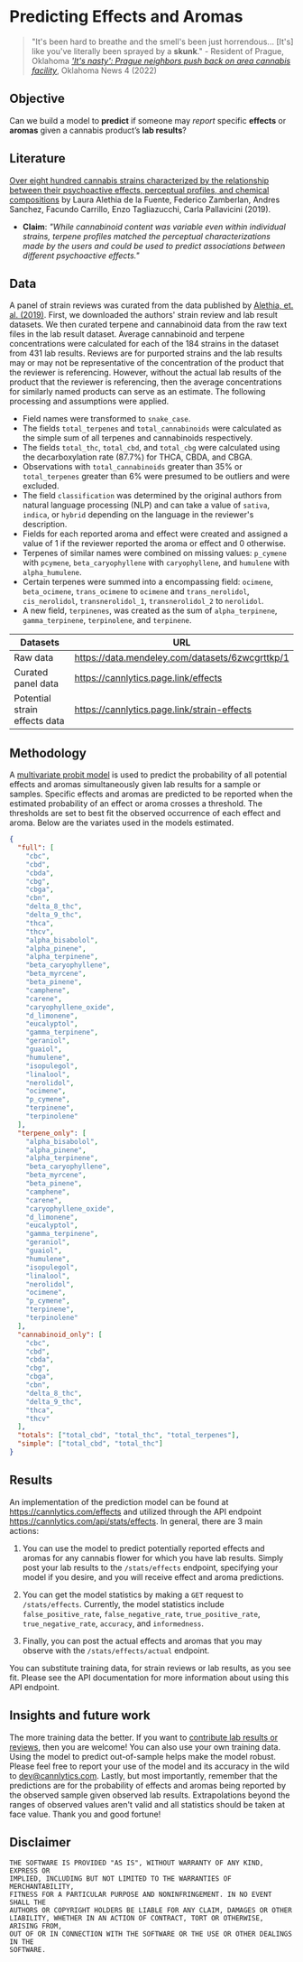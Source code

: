 # Predicting Effects and Aromas

> "It's been hard to breathe and the smell's been just horrendous... [It's] like you've literally been sprayed by a
**skunk**." - Resident of Prague, Oklahoma
[*'It's nasty': Prague neighbors push back on area cannabis facility*](https://kfor.com/news/local/its-nasty-prague-neighbors-push-back-on-area-cannabis-facility/), Oklahoma News 4 (2022)

## Objective

Can we build a model to **predict** if someone may *report* specific **effects** or **aromas** given a cannabis product’s **lab results**?

## Literature

[Over eight hundred cannabis strains characterized by the relationship between their psychoactive effects,
perceptual profiles, and chemical compositions](https://www.biorxiv.org/content/10.1101/759696v1.abstract) by Laura Alethia de la Fuente, Federico Zamberlan, Andres Sanchez, Facundo Carrillo, Enzo Tagliazucchi, Carla Pallavicini (2019).

* **Claim**: *"While cannabinoid content was variable even within individual strains, terpene profiles matched the perceptual characterizations made by the users and could be used to predict associations between different psychoactive effects."*

## Data

A panel of strain reviews was curated from the data published by [Alethia, et. al. (2019)](https://data.mendeley.com/datasets/6zwcgrttkp/1). First, we downloaded the authors' strain review and lab result datasets. We then curated terpene and cannabinoid data from the raw text files in the lab result dataset. Average cannabinoid and terpene concentrations were calculated for each of the 184 strains in the dataset from 431 lab results. Reviews are for purported strains and the lab results may or may not be representative of the concentration of the product that the reviewer is referencing. However, without the actual lab results of the product that the reviewer is referencing, then the average concentrations for similarly named products can serve as an estimate. The following processing and assumptions were applied.

- Field names were transformed to `snake_case`.
- The fields `total_terpenes` and `total_cannabinoids` were calculated as the simple sum of all terpenes and cannabinoids respectively.
- The fields `total_thc`, `total_cbd`, and `total_cbg` were calculated using the decarboxylation rate (87.7%) for THCA, CBDA, and CBGA.
- Observations with `total_cannabinoids` greater than 35% or `total_terpenes` greater than 6% were presumed to be outliers and were excluded.
- The field `classification` was determined by the original authors from natural language processing (NLP) and can take a value of `sativa`, `indica`, or `hybrid` depending on the language in the reviewer's description.
- Fields for each reported aroma and effect were created and assigned a value of 1 if the reviewer reported the aroma or effect and 0 otherwise.
- Terpenes of similar names were combined on missing values: `p_cymene` with `pcymene`, `beta_caryophyllene` with `caryophyllene`, and `humulene` with `alpha_humulene`.
- Certain terpenes were summed into a encompassing field: `ocimene`, `beta_ocimene`, `trans_ocimene` to `ocimene` and `trans_nerolidol`, `cis_nerolidol`, `transnerolidol_1`, `transnerolidol_2` to `nerolidol`.
- A new field, `terpinenes`, was created as the sum of `alpha_terpinene`, `gamma_terpinene`, `terpinolene`, and `terpinene`.



| Datasets | URL |
|----------|-----|
| Raw data | <https://data.mendeley.com/datasets/6zwcgrttkp/1> |
| Curated panel data | <https://cannlytics.page.link/effects> |
| Potential strain effects data | <https://cannlytics.page.link/strain-effects> |

<!-- TODO: Add WA and CT (OH?) datasets :) -->

## Methodology

A [multivariate probit model](https://en.wikipedia.org/wiki/Multivariate_probit_model) is used to predict the probability of all potential effects and aromas simultaneously given lab results for a sample or samples. Specific effects and aromas are predicted to be reported when the estimated probability of an effect or aroma crosses a threshold. The thresholds are set to best fit the observed occurrence of each effect and aroma. Below are the variates used in the models estimated.

```json
{
  "full": [
    "cbc",
    "cbd",
    "cbda",
    "cbg",
    "cbga",
    "cbn",
    "delta_8_thc",
    "delta_9_thc",
    "thca",
    "thcv",
    "alpha_bisabolol",
    "alpha_pinene",
    "alpha_terpinene",
    "beta_caryophyllene",
    "beta_myrcene",
    "beta_pinene",
    "camphene",
    "carene",
    "caryophyllene_oxide",
    "d_limonene",
    "eucalyptol",
    "gamma_terpinene",
    "geraniol",
    "guaiol",
    "humulene",
    "isopulegol",
    "linalool",
    "nerolidol",
    "ocimene",
    "p_cymene",
    "terpinene",
    "terpinolene"
  ],
  "terpene_only": [
    "alpha_bisabolol",
    "alpha_pinene",
    "alpha_terpinene",
    "beta_caryophyllene",
    "beta_myrcene",
    "beta_pinene",
    "camphene",
    "carene",
    "caryophyllene_oxide",
    "d_limonene",
    "eucalyptol",
    "gamma_terpinene",
    "geraniol",
    "guaiol",
    "humulene",
    "isopulegol",
    "linalool",
    "nerolidol",
    "ocimene",
    "p_cymene",
    "terpinene",
    "terpinolene"
  ],
  "cannabinoid_only": [
    "cbc",
    "cbd",
    "cbda",
    "cbg",
    "cbga",
    "cbn",
    "delta_8_thc",
    "delta_9_thc",
    "thca",
    "thcv"
  ],
  "totals": ["total_cbd", "total_thc", "total_terpenes"],
  "simple": ["total_cbd", "total_thc"]
}
```

## Results

An implementation of the prediction model can be found at <https://cannlytics.com/effects> and utilized through the API endpoint <https://cannlytics.com/api/stats/effects>. In general, there are 3 main actions:

1. You can use the model to predict potentially reported effects and aromas for any cannabis flower for which you have lab results. Simply post your lab results to the `/stats/effects` endpoint, specifying your model if you desire, and you will receive effect and aroma predictions.

2. You can get the model statistics by making a `GET` request to `/stats/effects`. Currently, the model statistics include `false_positive_rate`, `false_negative_rate`, `true_positive_rate`, `true_negative_rate`, `accuracy`, and `informedness`.

3. Finally, you can post the actual effects and aromas that you may observe with the `/stats/effects/actual` endpoint.

You can substitute training data, for strain reviews or lab results, as you see fit. Please see the API documentation for more information about using this API endpoint.

## Insights and future work

The more training data the better. If you want to [contribute lab results or reviews](https://cannlytics.com/stats/effects), then you are welcome! You can also use your own training data. Using the model to predict out-of-sample helps make the model robust. Please feel free to report your use of the model and its accuracy in the wild to <dev@cannlytics.com>. Lastly, but most importantly, remember that the predictions are for the probability of effects and aromas being reported by the observed sample given observed lab results. Extrapolations beyond the ranges of observed values aren't valid and all statistics should be taken at face value. Thank you and good fortune!

## Disclaimer

```
THE SOFTWARE IS PROVIDED "AS IS", WITHOUT WARRANTY OF ANY KIND, EXPRESS OR
IMPLIED, INCLUDING BUT NOT LIMITED TO THE WARRANTIES OF MERCHANTABILITY,
FITNESS FOR A PARTICULAR PURPOSE AND NONINFRINGEMENT. IN NO EVENT SHALL THE
AUTHORS OR COPYRIGHT HOLDERS BE LIABLE FOR ANY CLAIM, DAMAGES OR OTHER
LIABILITY, WHETHER IN AN ACTION OF CONTRACT, TORT OR OTHERWISE, ARISING FROM,
OUT OF OR IN CONNECTION WITH THE SOFTWARE OR THE USE OR OTHER DEALINGS IN THE
SOFTWARE.
```
